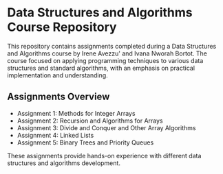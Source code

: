 # Data Structures and Algorithms Course Repository

This repository contains assignments completed during a Data Structures and Algorithms course by Irene Avezzu' and Ivana Nworah Bortot. The course focused on applying programming techniques to various data structures and standard algorithms, with an emphasis on practical implementation and understanding.

## Assignments Overview
- Assignment 1: Methods for Integer Arrays
- Assignment 2: Recursion and Algorithms for Arrays
- Assignment 3: Divide and Conquer and Other Array Algorithms
- Assignment 4: Linked Lists
- Assignment 5: Binary Trees and Priority Queues

These assignments provide hands-on experience with different data structures and algorithms development.